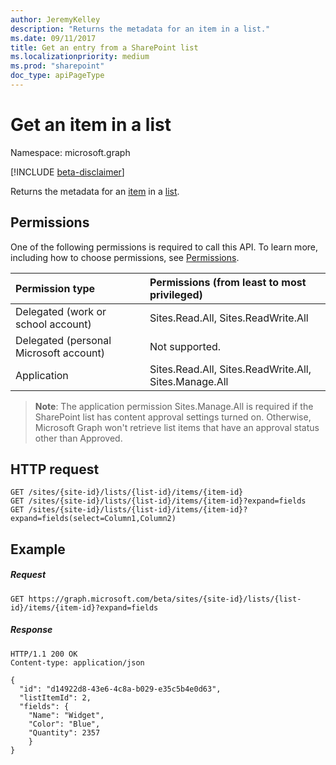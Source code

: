 ```yaml
---
author: JeremyKelley
description: "Returns the metadata for an item in a list."
ms.date: 09/11/2017
title: Get an entry from a SharePoint list
ms.localizationpriority: medium
ms.prod: "sharepoint"
doc_type: apiPageType
---
```

# Get an item in a list

Namespace: microsoft.graph

[!INCLUDE [beta-disclaimer](../../includes/beta-disclaimer.md)]

Returns the metadata for an [item][] in a [list][].

[list]: ../resources/list.md
[item]: ../resources/listitem.md

## Permissions

One of the following permissions is required to call this API. To learn more, including how to choose permissions, see [Permissions](/graph/permissions-reference).

|Permission type      | Permissions (from least to most privileged)              |
|:--------------------|:---------------------------------------------------------|
|Delegated (work or school account) | Sites.Read.All, Sites.ReadWrite.All |
|Delegated (personal Microsoft account) | Not supported.    |
|Application | Sites.Read.All, Sites.ReadWrite.All, Sites.Manage.All |

> **Note**: The application permission Sites.Manage.All is required if the SharePoint list has content approval settings turned on. Otherwise, Microsoft Graph won't retrieve list items that have an approval status other than Approved.

## HTTP request

```http
GET /sites/{site-id}/lists/{list-id}/items/{item-id}
GET /sites/{site-id}/lists/{list-id}/items/{item-id}?expand=fields
GET /sites/{site-id}/lists/{list-id}/items/{item-id}?expand=fields(select=Column1,Column2)
```

## Example

##### Request


<!-- { "blockType": "request", "name": "get-list-item" } -->

```msgraph-interactive
GET https://graph.microsoft.com/beta/sites/{site-id}/lists/{list-id}/items/{item-id}?expand=fields
```

##### Response

<!-- { "blockType": "response", "@odata.type": "microsoft.graph.listItem", "truncated": true } -->

```http
HTTP/1.1 200 OK
Content-type: application/json

{
  "id": "d14922d8-43e6-4c8a-b029-e35c5b4e0d63",
  "listItemId": 2,
  "fields": {
    "Name": "Widget",
    "Color": "Blue",
    "Quantity": 2357
    }
}
```

<!--
{
  "type": "#page.annotation",
  "description": "",
  "keywords": "",
  "section": "documentation",
  "tocPath": "ListItem/Get metadata",
  "suppressions": [
  ]
}
-->



